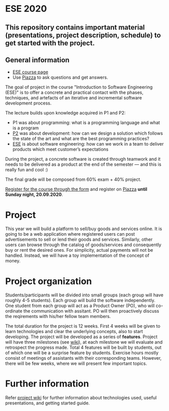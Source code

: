 # ESE 2020
This repository contains important material (presentations, project description, schedule) to get started with the project.
---

## General information

* [ESE course page](http://scg.unibe.ch/teaching/ese)
* Use <a href="https://piazza.com/unibe.ch/fall2019/ese2020/home">Piazza</a> to ask questions and get answers.

The goal of project in the course "Introduction to Software Engineering (ESE)" is to offer a concrete and practical contact with the phases, techniques, and artefacts of an iterative and incremental software development process.

The lecture builds upon knowledge acquired in P1 and P2:

* P1 was about programming: what is a programming language and what is a program
* [P2](http://scg.unibe.ch/teaching/p2) was about development: how can we design a solution which follows the state of the art and what are the best programming practices?
* [ESE](http://scg.unibe.ch/teaching/ese) is about software engineering: how can we work in a team to deliver products which meet customer’s expectations

During the project, a concrete software is created through teamwork and it needs to be delivered as a product at the end of the semester — and this is really fun and cool :)

The final grade will be composed from 60% exam + 40% project.

[Register for the course through the form](https://forms.gle/3Fhz7JDzWkp2TH2C8) and register on [Piazza](https://piazza.com/) **until Sunday night, 20.09.2020**.

# Project 

This year we will build a platform to sell/buy goods and services online. 
It is going to be a web application where registered users can post advertisements to sell or lend their goods and services. 
Similarly, other users can browse through the catalog of goods/services and consequently buy or rent the desired ones. 
For simplicity, actual payments will not be handled. 
Instead, we will have a toy implementation of the concept of money. 

# Project organization

Students/participants will be divided into small groups (each group will have roughly 4-5 students). Each group will build the software independently. One student from each group will act as a Product Owner (PO), who will co-ordinate the communication with assitant. PO will then proactively discuss the reqirements with his/her fellow team members.

The total duration for the project is 12 weeks. First 4 weeks will be given to learn technologies and clear the underlying concepts, also to start developing. The project will be developed as a series of **features**. Project will have three milestones (see [wiki](https://github.com/scg-unibe-ch/ese2020/wiki)), at each milestone we will evaluate and retrospect the progress made. Total 4 features will be built by students, out of which one will be a surprise feature by students.
Exercise hours mostly consist of meetings of assistants with their corresponding teams. However, there will be few weeks, where we will present few important topics.

# Further information
Refer [project wiki](https://github.com/scg-unibe-ch/ese2020/wiki) for further information about technologies used, useful presentations, and getting started guide.


